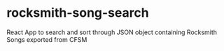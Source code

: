 # rocksmith-song-search
React App to search and sort through JSON object containing Rocksmith Songs exported from CFSM
